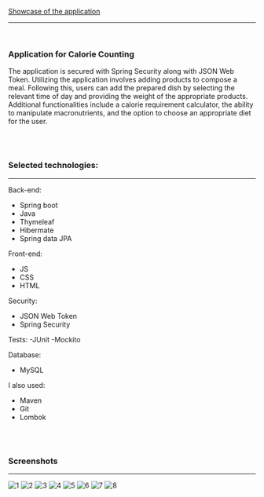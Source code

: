 [Showcase of the application](https://www.youtube.com/watch?v=Y_uno-SXy1E)

---

<br>


### Application for Calorie Counting


The application is secured with Spring Security along with JSON Web Token. 
Utilizing the application involves adding products to compose a meal. Following this, 
users can add the prepared dish by selecting the relevant time of day and providing the
weight of the appropriate products. Additional functionalities include a calorie requirement 
calculator, the ability to manipulate macronutrients, and the option to choose an appropriate 
diet for the user.



<br>
<br>

### Selected technologies:

---
Back-end:
- Spring boot
- Java
- Thymeleaf
- Hibermate
- Spring data JPA

Front-end:
- JS
- CSS
- HTML

Security:
- JSON Web Token
- Spring Security

Tests:
-JUnit
-Mockito

Database:
- MySQL

I also used:
- Maven
- Git
- Lombok


<br>
<br>

### Screenshots
---
![1](https://github.com/AleksanderBanasiak/CalCount/assets/147528750/f0e8983b-9148-4a7a-8514-34e3542e250d)
![2](https://github.com/AleksanderBanasiak/CalCount/assets/147528750/c3e9163b-e996-4107-8a66-41f9420727c5)
![3](https://github.com/AleksanderBanasiak/CalCount/assets/147528750/71dfee88-cab6-4275-8c37-5e8c34393b73)
![4](https://github.com/AleksanderBanasiak/CalCount/assets/147528750/b00674cc-e062-43e2-9485-83ad784f3d7c)
![5](https://github.com/AleksanderBanasiak/CalCount/assets/147528750/e4642b68-5fa2-4303-b555-d83fa728b6ea)
![6](https://github.com/AleksanderBanasiak/CalCount/assets/147528750/94634729-2b48-4fc1-995d-6687f81464ef)
![7](https://github.com/AleksanderBanasiak/CalCount/assets/147528750/74cc9202-dbc0-43b7-a331-f6063d71fe06)
![8](https://github.com/AleksanderBanasiak/CalCount/assets/147528750/7b4ae93d-e962-4c26-93cb-6f1f42c0b7d1)

